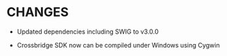 CHANGES
=======

* Updated dependencies including SWIG to v3.0.0

* Crossbridge SDK now can be compiled under Windows using Cygwin